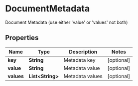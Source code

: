 

# DocumentMetadata

Document Metadata (use either 'value' or 'values' not both)

## Properties

| Name | Type | Description | Notes |
|------------ | ------------- | ------------- | -------------|
|**key** | **String** | Metadata key |  [optional] |
|**value** | **String** | Metadata value |  [optional] |
|**values** | **List&lt;String&gt;** | Metadata values |  [optional] |



